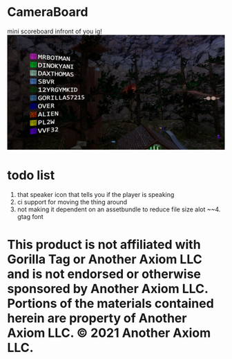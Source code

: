 # CameraBoard
mini scoreboard infront of you ig!
![plot](./Github/image.png)

# todo list
1. that speaker icon that tells you if the player is speaking
2. ci support for moving the thing around
3. not making it dependent on an assetbundle to reduce file size alot
~~4. gtag font

# This product is not affiliated with Gorilla Tag or Another Axiom LLC and is not endorsed or otherwise sponsored by Another Axiom LLC. Portions of the materials contained herein are property of Another Axiom LLC. © 2021 Another Axiom LLC.
